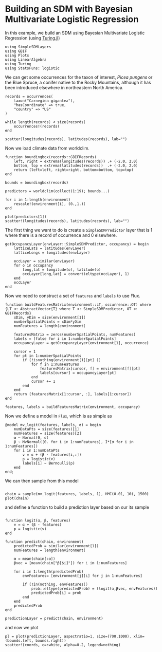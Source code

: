 # Building an SDM with Bayesian Multivariate Logistic Regression

In this example, we build an SDM using Bayesian Multivariate Logistic Regression (using [Turing.jl]())


```@example mvlogit
using SimpleSDMLayers
using GBIF
using Plots
using LinearAlgebra
using Turing
using StatsFuns: logistic
```

We can get some occurrences for the taxon of interest, _Picea pungens_ or the
Blue Spruce, a conifer native to the Rocky Mountains, although it has been
introduced elsewhere in northeastern North America.

```@example mvlogit
records = occurrences(
    taxon("Carnegiea gigantea"),
    "hasCoordinate" => true,
    "country" => "US"
)

while length(records) < size(records)
    occurrences!(records)
end

scatter(longitudes(records), latitudes(records), lab="")
```

Now we load climate data from worldclim.

```@example mvlogit
function boundingbox(records::GBIFRecords)
    left, right = extrema(longitudes(records)) .+ (-2.0, 2.0)
    bottom, top = extrema(latitudes(records))  .+ (-2.0, 2.0)
    return (left=left, right=right, bottom=bottom, top=top)
end

bounds = boundingbox(records)

predictors = worldclim(collect(1:19); bounds...)

for i in 1:length(environment)
    rescale!(environment[i], (0.,1.))
end

plot(predictors[1])
scatter!(longitudes(records), latitudes(records), lab="")
```

The first thing we want to do is create a `SimpleSDMPredictor` layer that is
$1$ where there is a record of occurrence and $0$ elsewhere.

```@example mvlogit
getOccupancyLayer(envLayer::SimpleSDMPredictor, occupancy) = begin
    latticeLats = latitudes(envLayer)
    latticeLongs = longitudes(envLayer)

    occLayer = similar(envLayer)
    for o in occupancy
        long,lat = longitude(o), latitude(o)
        occLayer[long,lat] = convert(eltype(occLayer), 1)
    end
    occLayer
end

```
Now we need to construct a set of `features` and `labels` to use Flux.

```@example mvlogit
function buildFeaturesMatrix(environment::LT, occurrence::OT) where {LT <: AbstractVector{T} where T <: SimpleSDMPredictor, OT <: GBIFRecords}
    xDim, yDim = size(environment[1])
    numberSpatialPoints = xDim*yDim
    numFeatures = length(environment)
        
    featuresMatrix = zeros(numberSpatialPoints, numFeatures)
    labels = [false for i in 1:numberSpatialPoints]
    occupancyLayer = getOccupancyLayer(environment[1], occurrence)
    
    cursor = 1
    for pt in 1:numberSpatialPoints
        if (!isnothing(environment[1][pt] ))
            for f in 1:numFeatures
                featuresMatrix[cursor, f] = environment[f][pt]  
                labels[cursor] = occupancyLayer[pt]
            end
            cursor += 1
        end
    end
    return (featuresMatrix[1:cursor, :], labels[1:cursor])
end

features, labels = buildFeaturesMatrix(environment, occupancy)
```

Now we define a model in `Flux`, which is as simple as

```@example mvlogit
@model mv_logit(features, labels, σ) = begin
    numDataPts = size(features)[1]
    numFeatures = size(features)[2]
    α ~ Normal(0, σ)
    β ~ MvNormal([0. for i in 1:numFeatures], I*[σ for i in 1:numFeatures])
    for i in 1:numDataPts
        v = α + (β ⋅ features[i,:])
        p = logistic(v)
        labels[i] ~ Bernoulli(p)
    end
end;

```

We can then sample from this model 

```@example mvlogit

chain = sample(mv_logit(features, labels, 1), HMC(0.01, 10), 1500)
plot(chain)
```

and define a function to build a prediction layer based on our its sample

```@example mvlogit

function logit(α, β, features)
    v = α + (β ⋅ features)
    p = logistic(v)
end

function predict(chain, environment)
    predictedProb = similar(environment[1])
    numFeatures = length(environment)

    α = mean(chain[:α])
    βvec = [mean(chain["β[$i]"]) for i in 1:numFeatures]

    for i in 1:length(predictedProb)
        envFeatures= [environment[j][i] for j in 1:numFeatures]

        if (!in(nothing, envFeatures))
            prob::eltype(predictedProb) = (logit(α,βvec, envFeatures))
            predictedProb[i] = prob
        end
    end
    predictedProb
end

predictionLayer = predict(chain, environment)
```


and now we plot

```@example 
pl = plot(predictionLayer, aspectratio=1, size=(700,1000), xlim=(bounds.left, bounds.right))
scatter!(coords, c=:white, alpha=0.2, legend=nothing)

```